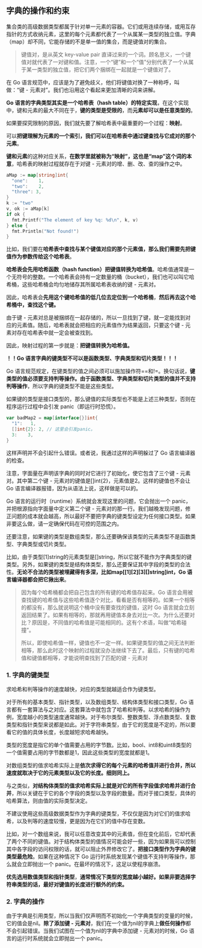 ## 字典的操作和约束

集合类的高级数据类型都属于针对单一元素的容器。它们或用连续存储，或用互存指针的方式收纳元素，这里的每个元素都代表了一个从属某一类型的独立值。字典（map）却不同，它能存储的不是单一值的集合，而是键值对的集合。

> 键值对，是从英文 key-value pair 直译过来的一个词。顾名思义，一个键值对就代表了一对键和值。注意，一个“键”和一个“值”分别代表了一个从属于某一类型的独立值，把它们两个捆绑在一起就是一个键值对了。

在 Go 语言规范中，应该是为了避免歧义，他们将键值对换了一种称呼，叫做：“键 - 元素对”。我们也沿用这个看起来更加清晰的词来讲解。

**Go 语言的字典类型其实是一个哈希表（hash table）的特定实现**，在这个实现中，键和元素的最大不同在于，**键的类型是受限的**，而**元素却可以是任意类型的**。

如果要探究限制的原因，我们就先要了解哈希表中最重要的一个过程：**映射**。

可以**把键理解为元素的一个索引，我们可以在哈希表中通过键查找与它成对的那个元素**。

**键和元素**的这种对应关系，**在数学里就被称为“映射”，这也是“map”这个词的本意**，哈希表的映射过程就存在于对键 - 元素对的增、删、改、查的操作之中。

```go
aMap := map[string]int{
  "one":    1,
  "two":    2,
  "three": 3,
}
k := "two"
v, ok := aMap[k]
if ok {
  fmt.Printf("The element of key %q: %d\n", k, v)
} else {
  fmt.Println("Not found!")
}
```

比如，我们要在**哈希表中查找与某个键值对应的那个元素值，那么我们需要先把键值作为参数传给这个哈希表**。

**哈希表会先用哈希函数（hash function）把键值转换为哈希值**。哈希值通常是一个无符号的整数。一个哈希表会持有一定数量的桶（bucket），我们也可以叫它哈希桶，这些哈希桶会均匀地储存其所属哈希表收纳的键 - 元素对。

因此，哈希表会**先用这个键哈希值的低几位去定位到一个哈希桶**，**然后再去这个哈希桶中，查找这个键。**

由于键 - 元素对总是被捆绑在一起存储的，所以一旦找到了键，就一定能找到对应的元素值。随后，哈希表就会把相应的元素值作为结果返回，只要这个键 - 元素对存在哈希表中就一定会被查找到。

因此，映射过程的第一步就是：**把键值转换为哈希值。**

**！！Go 语言字典的键类型不可以是函数类型、字典类型和切片类型！！！**

Go 语言规范规定，在键类型的值之间必须可以施加操作符==和!=。换句话说，**键类型的值必须要支持判等操作。**由于**函数类型、字典类型和切片类型的值并不支持判等操作**，所以字典的键类型不能是这些类型。

如果键的类型是接口类型的，那么键值的实际类型也不能是上述三种类型，否则在程序运行过程中会引发 panic（即运行时恐慌）。

```go
var badMap2 = map[interface{}]int{
  "1":   1,
  []int{2}: 2, // 这里会引发panic。
  3:    3,
}
```

这样声明并不会引起什么错误。或者说，我通过这样的声明躲过了 Go 语言编译器的检查。

注意，字面量在声明该字典的同时对它进行了初始化，使它包含了三个键 - 元素对。其中第二个键 - 元素对的键值是[]int{2}，元素值是2。这样的键值也不会让 Go 语言编译器报错，因为从语法上说，这样做是可以的。

Go 语言的运行时（runtime）系统就会发现这里的问题，它会抛出一个 panic，并把根源指向字面量中定义第二个键 - 元素对的那一行。我们越晚发现问题，修正问题的成本就会越高，所以最好不要把字典的键类型设定为任何接口类型。如果非要这么做，请一定确保代码在可控的范围之内。

还要注意，如果键的类型是数组类型，那么还要确保该类型的元素类型不是函数类型、字典类型或切片类型。

比如，由于类型[1]string的元素类型是[]string，所以它就不能作为字典类型的键类型。另外，如果键的类型是结构体类型，那么还要保证其中字段的类型的合法性。**无论不合法的类型被埋藏得有多深，比如map[\[1]\[2]\[3][]string]int，Go 语言编译器都会把它揪出来**。

> 因为每个哈希桶都会把自己包含的所有键的哈希值存起来。Go 语言会用被查找键的哈希值与这些哈希值逐个对比，看看是否有相等的。如果一个相等的都没有，那么就说明这个桶中没有要查找的键值，这时 Go 语言就会立刻返回结果了。如果有相等的，那就再用键值本身去对比一次。为什么还要对比？原因是，不同值的哈希值是可能相同的。这有个术语，叫做“哈希碰撞”。
>
> 所以，即使哈希值一样，键值也不一定一样。如果键类型的值之间无法判断相等，那么此时这个映射的过程就没办法继续下去了。最后，只有键的哈希值和键值都相等，才能说明查找到了匹配的键 - 元素对

### 1. 字典的键类型

求哈希和判等操作的速度越快，对应的类型就越适合作为键类型。

对于所有的基本类型、指针类型，以及数组类型、结构体类型和接口类型，Go 语言都有一套算法与之对应。这套算法中就包含了哈希和判等。以求哈希的操作为例，宽度越小的类型速度通常越快。对于布尔类型、整数类型、浮点数类型、复数类型和指针类型来说都是如此。对于字符串类型，由于它的宽度是不定的，所以要看它的值的具体长度，长度越短求哈希越快。

类型的宽度是指它的单个值需要占用的字节数。比如，bool、int8和uint8类型的一个值需要占用的字节数都是1，因此这些类型的宽度就都是1。

对数组类型的值求哈希实际上是**依次求得它的每个元素的哈希值并进行合并，所以速度就取决于它的元素类型以及它的长度。细则同上。**

与之类似，**对结构体类型的值求哈希实际上就是对它的所有字段值求哈希并进行合并**，所以关键在于它的各个字段的类型以及字段的数量。而对于接口类型，具体的哈希算法，则由值的实际类型决定。

不建议使用这些高级数据类型作为字典的键类型，不仅仅是因为对它们的值求哈希，以及判等的速度较慢，更是因为在它们的值中存在变数。

比如，对一个数组来说，我可以任意改变其中的元素值，但在变化前后，它却代表了两个不同的键值。对于结构体类型的值情况可能会好一些，因为如果我可以控制其中各字段的访问权限的话，就可以阻止外界修改它了。**把接口类型作为字典的键类型最危险**。如果在这种情况下 Go 运行时系统发现某个键值不支持判等操作，那么就会立即抛出一个 panic。在最坏的情况下，这足以使程序崩溃。

**优先选用数值类型和指针类型**，**通常情况下类型的宽度越小越好。如果非要选择字符串类型的话，最好对键值的长度进行额外的约束。**

### 2. 字典的操作

由于字典是引用类型，所以当我们仅声明而不初始化一个字典类型的变量的时候，它的值会是nil。**除了添加键 - 元素对**，我们在一个值为nil的字典上**做任何操作**都不会引起错误。当我们试图在一个值为nil的字典中添加键 - 元素对的时候，Go 语言的运行时系统就会立即抛出一个 panic。